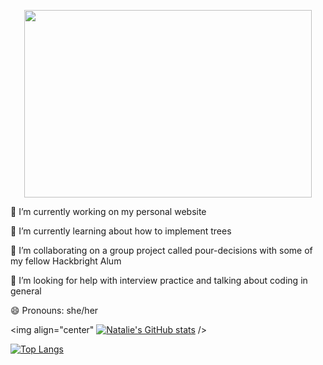 <p align="center">
  <img width="460" height="300" src="https://user-images.githubusercontent.com/71950538/111040340-6cbde380-83e7-11eb-8edf-cc1a9c295f58.jpeg">
</p>



🔭 I’m currently working on my personal website
 
🌱 I’m currently learning about how to implement trees

👯 I’m collaborating on a group project called pour-decisions with some of my fellow Hackbright Alum 
 
🤔 I’m looking for help with interview practice and talking about coding in general

😄 Pronouns: she/her


<img align="center" [![Natalie's GitHub stats](https://github-readme-stats.vercel.app/api?username=natalieoulman&theme=omni)](https://github.com/anuraghazra/github-readme-stats) />

[![Top Langs](https://github-readme-stats.vercel.app/api/top-langs/?username=natalieoulman&layout=compact)](https://github.com/anuraghazra/github-readme-stats)
